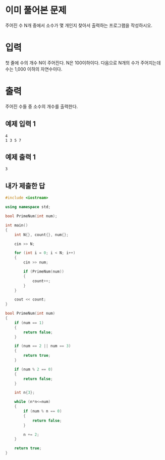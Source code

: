 이미 풀어본 문제
===========
주어진 수 N개 중에서 소수가 몇 개인지 찾아서 출력하는 프로그램을 작성하시오.

입력
=========
첫 줄에 수의 개수 N이 주어진다. N은 100이하이다. 다음으로 N개의 수가 주어지는데 수는 1,000 이하의 자연수이다.

출력
=========
주어진 수들 중 소수의 개수를 출력한다.

예제 입력 1 
------------
```
4
1 3 5 7
```
예제 출력 1 
-----------
```
3
```

내가 제출한 답
-----------------
```cpp
#include <iostream>

using namespace std;

bool PrimeNum(int num);

int main()
{
	int N{}, count{}, num{};

	cin >> N;

	for (int i = 0; i < N; i++)
	{
		cin >> num;

		if (PrimeNum(num))
		{
			count++;
		}
	}

	cout << count;
}

bool PrimeNum(int num)
{
	if (num == 1)
	{
		return false;
	}

	if (num == 2 || num == 3)
	{
		return true;
	}

	if (num % 2 == 0)
	{
		return false;
	}

	int n{3};

	while (n*n<=num)
	{
		if (num % n == 0)
		{
			return false;
		}

		n += 2;
	}

	return true;
}
```
